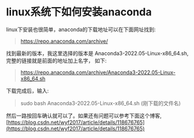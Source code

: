 # linux系统下如何安装anaconda

linux下安装也很简单，anaconda的下载地址可以在下面网址找到:

> https://repo.anaconda.com/archive/

找到最新的版本，我这里选择的版本是 Anaconda3-2022.05-Linux-x86_64.sh,
完整的链接就是前面的地址加上名字， 如下:

> https://repo.anaconda.com/archive/Anaconda3-2022.05-Linux-x86_64.sh

下载完成后，输入:
> sudo bash Anaconda3-2022.05-Linux-x86_64.sh (刚下载的文件名)

然后一路按回车确认就可以了。如果还有问题可以参考下面这个博客,
[https://blog.csdn.net/wyf2017/article/details/118676765](https://blog.csdn.net/wyf2017/article/details/118676765)